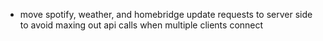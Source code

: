 - move spotify, weather, and homebridge update requests to server side to avoid maxing out api calls when multiple clients connect
